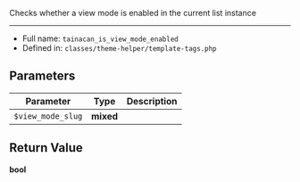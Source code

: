 
Checks whether a view mode is enabled in the current list instance

***

* Full name: `tainacan_is_view_mode_enabled`
* Defined in: `classes/theme-helper/template-tags.php`

## Parameters

| Parameter         | Type      | Description |
|-------------------|-----------|-------------|
| `$view_mode_slug` | **mixed** |             |

## Return Value

**bool**
